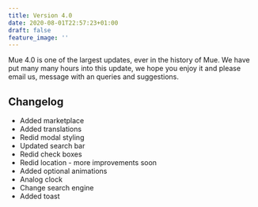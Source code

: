 ```yaml
---
title: Version 4.0
date: 2020-08-01T22:57:23+01:00
draft: false
feature_image: ''
---
```


Mue 4.0 is one of the largest updates, ever in the history of Mue. We have put many many hours into this update, we hope you enjoy it and please email us, message with an queries and suggestions.

## Changelog

- Added marketplace
- Added translations
- Redid modal styling
- Updated search bar
- Redid check boxes
- Redid location - more improvements soon
- Added optional animations
- Analog clock
- Change search engine
- Added toast
